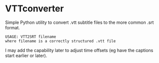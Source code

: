 # VTTconverter

Simple Python utility to convert .vtt subtitle files to the more common .srt format.

`USAGE: VTT2SRT filename`   
`where filename is a correctly structured .vtt file`

I may add the capability later to adjust time offsets (eg have the captions start earlier or later).
